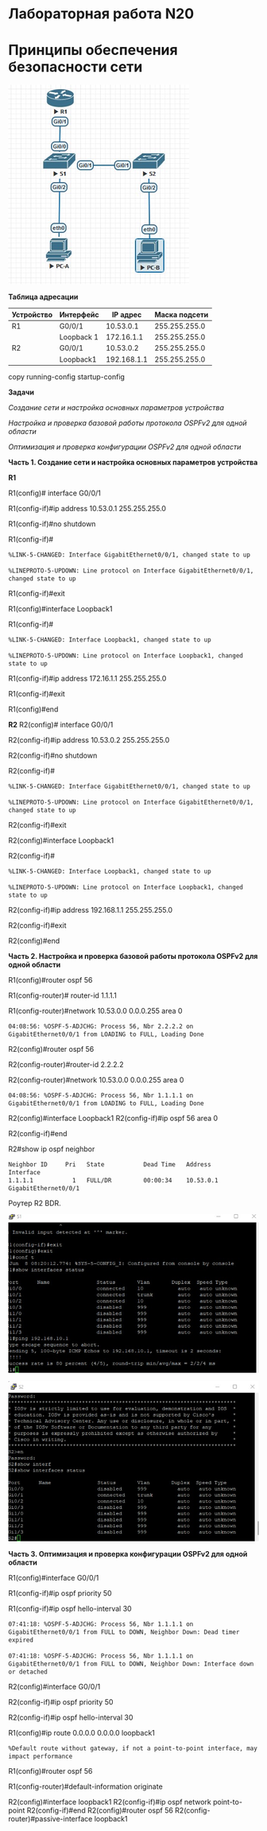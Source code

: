 # Лабораторная работа N20
# Принципы обеспечения безопасности сети

![](https://github.com/netdoms/repozit/blob/main/labs_otus/lab_20/1.jpg "")

**Таблица адресации**

|Устройство|Интерфейс|IP адрес |Маска подсети|
|------|-----------|-----------|-------------|
| R1   | G0/0/1    | 10.53.0.1 |255.255.255.0|
|      |Loopback 1 |172.16.1.1 |255.255.255.0|
| R2   | G0/0/1    |10.53.0.2  |255.255.255.0|
|      | Loopback1 |192.168.1.1|255.255.255.0|

copy running-config startup-config




**Задачи**

*Создание сети и настройка основных параметров устройства*

*Настройка и проверка базовой работы протокола  OSPFv2 для одной области*

*Оптимизация и проверка конфигурации OSPFv2 для одной области*



**Часть 1. Создание сети и настройка основных параметров устройства**

**R1**

R1(config)# interface G0/0/1

R1(config-if)#ip address 10.53.0.1 255.255.255.0

R1(config-if)#no shutdown

R1(config-if)#

    %LINK-5-CHANGED: Interface GigabitEthernet0/0/1, changed state to up

    %LINEPROTO-5-UPDOWN: Line protocol on Interface GigabitEthernet0/0/1, changed state to up

R1(config-if)#exit

R1(config)#interface Loopback1

R1(config-if)#

    %LINK-5-CHANGED: Interface Loopback1, changed state to up

    %LINEPROTO-5-UPDOWN: Line protocol on Interface Loopback1, changed state to up

R1(config-if)#ip address 172.16.1.1  255.255.255.0

R1(config-if)#exit

R1(config)#end

**R2**
R2(config)# interface G0/0/1

R2(config-if)#ip address 10.53.0.2 255.255.255.0

R2(config-if)#no shutdown

R2(config-if)#

    %LINK-5-CHANGED: Interface GigabitEthernet0/0/1, changed state to up

    %LINEPROTO-5-UPDOWN: Line protocol on Interface GigabitEthernet0/0/1, changed state to up

R2(config-if)#exit

R2(config)#interface Loopback1

R2(config-if)#

    %LINK-5-CHANGED: Interface Loopback1, changed state to up

    %LINEPROTO-5-UPDOWN: Line protocol on Interface Loopback1, changed state to up

R2(config-if)#ip address 192.168.1.1  255.255.255.0

R2(config-if)#exit

R2(config)#end




**Часть 2. Настройка и проверка базовой работы протокола OSPFv2 для одной области**

R1(config)#router ospf 56

R1(config-router)# router-id 1.1.1.1

R1(config-router)#network 10.53.0.0 0.0.0.255 area 0

    04:08:56: %OSPF-5-ADJCHG: Process 56, Nbr 2.2.2.2 on GigabitEthernet0/0/1 from LOADING to FULL, Loading Done


R2(config)#router ospf 56

R2(config-router)#router-id 2.2.2.2

R2(config-router)#network 10.53.0.0 0.0.0.255 area 0

    04:08:56: %OSPF-5-ADJCHG: Process 56, Nbr 1.1.1.1 on GigabitEthernet0/0/1 from LOADING to FULL, Loading Done

R2(config)#interface Loopback1
R2(config-if)#ip ospf 56 area 0

R2(config-if)#end


R2#show ip ospf neighbor 

    Neighbor ID     Pri   State           Dead Time   Address         Interface
    1.1.1.1           1   FULL/DR         00:00:34    10.53.0.1       GigabitEthernet0/0/1

Роутер R2 BDR.

![](https://github.com/netdoms/repozit/blob/main/labs_otus/lab_20/2.jpg "")

![](https://github.com/netdoms/repozit/blob/main/labs_otus/lab_20/3.jpg "")

**Часть 3. Оптимизация и проверка конфигурации OSPFv2 для одной области**

R1(config)#interface G0/0/1

R1(config-if)#ip ospf priority 50

R1(config-if)#ip ospf hello-interval 30

    07:41:18: %OSPF-5-ADJCHG: Process 56, Nbr 1.1.1.1 on GigabitEthernet0/0/1 from FULL to DOWN, Neighbor Down: Dead timer expired

    07:41:18: %OSPF-5-ADJCHG: Process 56, Nbr 1.1.1.1 on GigabitEthernet0/0/1 from FULL to DOWN, Neighbor Down: Interface down or detached




R2(config)#interface G0/0/1

R2(config-if)#ip ospf priority 50

R2(config-if)#ip ospf hello-interval 30

R1(config)#ip route 0.0.0.0 0.0.0.0 loopback1

    %Default route without gateway, if not a point-to-point interface, may impact performance

R1(config)#router ospf 56

R1(config-router)#default-information originate


R2(config)#interface loopback1
R2(config-if)#ip ospf network point-to-point
R2(config-if)#end
R2(config)#router ospf 56
R2(config-router)#passive-interface loopback1
